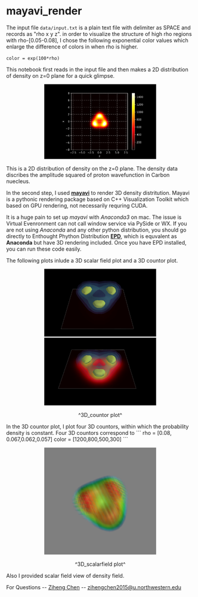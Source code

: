 # mayavi_render
The input file ```data/input.txt``` is a plain text file with delimiter as SPACE and records as "rho x y z". in order to visualize the structure of high rho regions with rho-[0.05-0.08], I chose the following exponential color values which enlarge the difference of colors in when rho is higher.
```
color = exp(100*rho)
```

This notebook first reads in the input file and then makes a 2D distribution of density on z=0 plane for a quick glimpse.
<p align="center">
<img src="plot/2D_centerslice.png" width="300">
</p>
This is a 2D distribution of density on the z=0 plane. The density data discribes the amplitude squared of proton wavefunction in Carbon nuecleus.

In the second step, I used [**mayavi**](http://docs.enthought.com/mayavi/mayavi/) to render 3D density distritution. Mayavi is a pythonic rendering package based on C++ Visualization Toolkit which based on GPU rendering, not necessarily requring CUDA.

It is a huge pain to set up *mayavi* with *Anaconda3* on mac. The issue is Virtual Evenronment can not call window service via PySide or WX. If you are not using *Anaconda* and any other python distribution, you should go directly to Enthought Phython Distribution [**EPD**](https://www.enthought.com), which is equvalent as **Anaconda** but have 3D rendering included. Once you have EPD installed, you can run these code easily.


The following plots inlude a 3D scalar field plot and a 3D countor plot.

<p align="center">
<img src="plot/3D_countor1.png" width="300"><img src="plot/3D_countor2.png" width="300">
</p>
<p align="center">
^3D_countor plot^
</p>
In the 3D countor plot, I plot four 3D countors, within which the probability density is constant. Four 3D countors correspond to 
```
rho   = [0.08, 0.067,0.062,0.057]
color = [1200,800,500,300] 
```
<p align="center">
<img src="plot/3D_scalarfield.png" width="300">
</p>
<p align="center">
^3D_scalarfield plot^
</p>
Also I provided scalar field view of density field.

For Questions -- [Ziheng Chen](https://galleryziheng.wordpress.com) -- zihengchen2015@u.northwestern.edu
